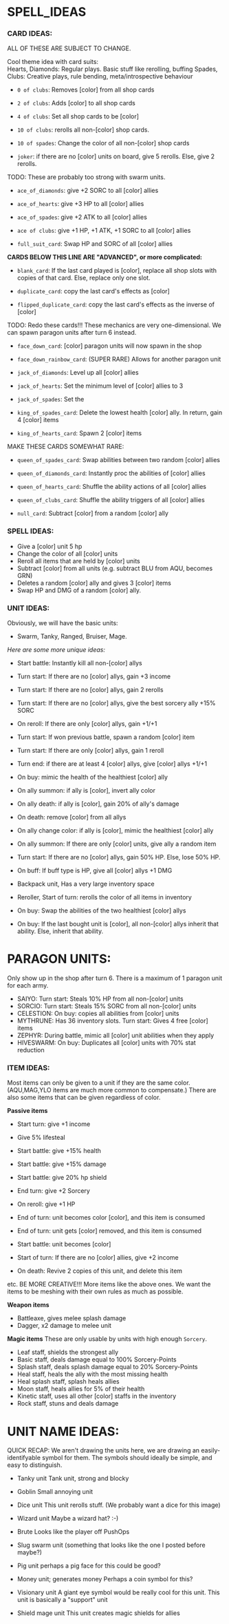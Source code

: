 

# SPELL_IDEAS



### CARD IDEAS:
ALL OF THESE ARE SUBJECT TO CHANGE.

Cool theme idea with card suits:<br>
Hearts, Diamonds:  Regular plays. Basic stuff like rerolling, buffing
Spades, Clubs:  Creative plays, rule bending, meta/introspective behaviour


- `0 of clubs`: Removes [color] from all shop cards
- `2 of clubs`: Adds [color] to all shop cards

- `4 of clubs`: Set all shop cards to be [color]

- `10 of clubs`: rerolls all non-[color] shop cards.
- `10 of spades`: Change the color of all non-[color] shop cards
- `joker`: if there are no [color] units on board, give 5 rerolls. Else, give 2 rerolls.

TODO: These are probably too strong with swarm units.
- `ace_of_diamonds`: give +2 SORC to all [color] allies
- `ace_of_hearts`: give +3 HP to all [color] allies
- `ace_of_spades`: give +2 ATK to all [color] allies
- `ace of clubs`: give +1 HP, +1 ATK, +1 SORC to all [color] allies

- `full_suit_card`: Swap HP and SORC of all [color] allies



**CARDS BELOW THIS LINE ARE "ADVANCED", or more complicated:**

- `blank_card`: If the last card played is [color], replace all shop slots with copies of that card. 
    Else, replace only one slot.

- `duplicate_card`: copy the last card's effects as [color]
- `flipped_duplicate_card`: copy the last card's effects as the inverse of [color]


TODO: Redo these cards!!! These mechanics are very one-dimensional.
We can spawn paragon units after turn 6 instead.
- `face_down_card`: [color] paragon units will now spawn in the shop
- `face_down_rainbow_card`: (SUPER RARE) Allows for another paragon unit

- `jack_of_diamonds`: Level up all [color] allies
- `jack_of_hearts`: Set the minimum level of [color] allies to 3
- `jack_of_spades`: Set the 

- `king_of_spades_card`: Delete the lowest health [color] ally. In return, gain 4 [color] items
- `king_of_hearts_card`: Spawn 2 [color] items

MAKE THESE CARDS SOMEWHAT RARE:
- `queen_of_spades_card`: Swap abilities between two random [color] allies
- `queen_of_diamonds_card`: Instantly proc the abilities of [color] allies
- `queen_of_hearts_card`: Shuffle the ability actions of all [color] allies
- `queen_of_clubs_card`: Shuffle the ability triggers of all [color] allies

- `null_card`: Subtract [color] from a random [color] ally


### SPELL IDEAS:
- Give a [color] unit 5 hp
- Change the color of all [color] units
- Reroll all items that are held by [color] units
- Subtract [color] from all units  (e.g. subtract BLU from AQU, becomes GRN)
- Deletes a random [color] ally and gives 3 [color] items
- Swap HP and DMG of a random [color] ally.


### UNIT IDEAS:
Obviously, we will have the basic units:
- Swarm, Tanky, Ranged, Bruiser, Mage.

*Here are some more unique ideas:*

- Start battle: Instantly kill all non-[color] allys
- Turn start: If there are no [color] allys, gain +3 income
- Turn start: If there are no [color] allys, gain 2 rerolls
- Turn start: If there are no [color] allys, give the best sorcery ally +15% SORC
- On reroll: If there are only [color] allys, gain +1/+1 
- Turn start: If won previous battle, spawn a random [color] item
- Turn start:  If there are only [color] allys, gain 1 reroll
- Turn end: if there are at least 4 [color] allys, give [color] allys +1/+1
- On buy: mimic the health of the healthiest [color] ally
- On ally summon: if ally is [color], invert ally color
- On ally death: if ally is [color], gain 20% of ally's damage
- On death: remove [color] from all allys
- On ally change color: if ally is [color], mimic the healthiest [color] ally
- On ally summon: If there are only [color] units, give ally a random item
- Turn start: If there are no [color] allys, gain 50% HP. Else, lose 50% HP.
- On buff: If buff type is HP, give all [color] allys +1 DMG

- Backpack unit, Has a very large inventory space
- Reroller, Start of turn: rerolls the color of all items in inventory 

- On buy:  Swap the abilities of the two healthiest [color] allys

- On buy: If the last bought unit is [color], all non-[color] allys inherit that ability. Else, inherit that ability.


# PARAGON UNITS:
Only show up in the shop after turn 6.
There is a maximum of 1 paragon unit for each army.

- SAIYO:  Turn start:  Steals 10% HP from all non-[color] units
- SORCIO:  Turn start:  Steals 15% SORC from all non-[color] units
- CELESTION:  On buy: copies all abilities from [color] units
- MYTHRUNE:  Has 36 inventory slots. Turn start: Gives 4 free [color] items
- ZEPHYR:  During battle, mimic all [color] unit abilities when they apply
- HIVESWARM:  On buy:  Duplicates all [color] units with 70% stat reduction


### ITEM IDEAS:
Most items can only be given to a unit if they are the same color.
(AQU,MAG,YLO items are much more common to compensate.)
There are also some items that can be given regardless of color.

**Passive items**
- Start turn: give +1 income
- Give 5% lifesteal
- Start battle: give +15% health
- Start battle: give +15% damage
- Start battle: give 20% hp shield
- End turn: give +2 Sorcery
- On reroll: give +1 HP

- End of turn: unit becomes color [color], and this item is consumed
- End of turn: unit gets [color] removed, and this item is consumed
- Start battle: unit becomes [color]
- Start of turn:  If there are no [color] allies, give +2 income
- On death: Revive 2 copies of this unit, and delete this item

etc. BE MORE CREATIVE!!! More items like the above ones.
We want the items to be meshing with their own rules as much as possible.


**Weapon items**
- Battleaxe, gives melee splash damage
- Dagger, x2 damage to melee unit

**Magic items**
These are only usable by units with high enough `Sorcery`. 
- Leaf staff, shields the strongest ally
- Basic staff, deals damage equal to 100% Sorcery-Points
- Splash staff, deals splash damage equal to 20% Sorcery-Points
- Heal staff, heals the ally with the most missing health
- Heal splash staff, splash heals allies
- Moon staff, heals allies for 5% of their health
- Kinetic staff, uses all other [color] staffs in the inventory
- Rock staff, stuns and deals damage


















# UNIT NAME IDEAS:


QUICK RECAP:
We aren't drawing the units here,
we are drawing an easily-identifyable symbol for them.
The symbols should ideally be simple, and easy to distinguish.


- Tanky unit
Tank unit, strong and blocky

- Goblin
Small annoying unit

- Dice unit
This unit rerolls stuff. (We probably want a dice for this image)

- Wizard unit
Maybe a wizard hat? :-)

- Brute
Looks like the player off PushOps

- Slug swarm unit
(something that looks like the one I posted before maybe?)

- Pig unit
perhaps a pig face for this could be good?

- Money unit; generates money
Perhaps a coin symbol for this?

- Visionary unit
A giant eye symbol would be really cool for this unit.
This unit is basically a "support" unit

- Shield mage unit
This unit creates magic shields for allies



